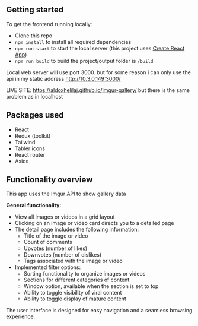 ## Getting started

To get the frontend running locally:

- Clone this repo
- `npm install` to install all required dependencies
- `npm run start` to start the local server (this project uses [Create React App](https://create-react-app.dev/))
- `npm run build` to build the project/output folder is `/build`

Local web server will use port 3000. but for some reason i can only use the api in my static address http://10.3.0.149:3000/

LIVE SITE: https://aldoxhelilaj.github.io/imgur-gallery/ but there is the same problem as in localhost



## Packages used

- React
- Redux (toolkit)
- Tailwind
- Tabler icons
- React router
- Axios

## Functionality overview

This app uses the Imgur API to show gallery data

**General functionality:**

- View all images or videos in a grid layout
- Clicking on an image or video card directs you to a detailed page
- The detail page includes the following information:
  - Title of the image or video
  - Count of comments
  - Upvotes (number of likes)
  - Downvotes (number of dislikes)
  - Tags associated with the image or video
- Implemented filter options:
  - Sorting functionality to organize images or videos
  - Sections for different categories of content
  - Window option, available when the section is set to top
  - Ability to toggle visibility of viral content
  - Ability to toggle display of mature content

The user interface is designed for easy navigation and a seamless browsing experience.

